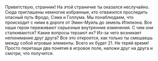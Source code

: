 Приветствую, странник! На этой страничке ты оказался неслучайно. Сюда приглашены немногие избранные, кто отважился проследить опасный путь Фродо, Сэма и Голлума. Мы понаблюдаем, что происходит с ними в дороге от Эмин-Муиль до земель Итилиэна. Все наши герои переживают серьезные внутренние изменения. С чем они сталкиваются? Какие вопросы терзают их?  Из-за чего возникает непонимание друг друга? Все это откроется, как только ты смешаешь между собой игровые элементы. Всего их будет 21.
Не теряй время! Просто перетащи два понятия в игровое поле, наложи друг на друга и смотри, что получится.
